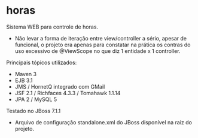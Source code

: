horas
=====

Sistema WEB para controle de horas. 

- Não levar a forma de iteração entre view/controller a sério, apesar de funcional, o projeto era apenas para constatar na prática os contras do uso excessivo de @ViewScope no que diz 1 entidade x 1 controller.

Principais tópicos utilizados:

- Maven 3
- EJB 3.1
- JMS / HornetQ integrado com GMail
- JSF 2.1 / Richfaces 4.3.3 / Tomahawk 1.1.14
- JPA 2 / MySQL 5

Testado no JBoss 7.1.1 

- Arquivo de configuração standalone.xml do JBoss disponível na raiz do projeto.
